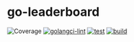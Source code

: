 # go-leaderboard
![Coverage](https://img.shields.io/badge/Coverage-81.2%25-brightgreen)
[![golangci-lint](https://github.com/JeongMinSik/go-leaderboard/actions/workflows/golangci-lint.yaml/badge.svg)](https://github.com/JeongMinSik/go-leaderboard/actions/workflows/golangci-lint.yaml)
[![test](https://github.com/JeongMinSik/go-leaderboard/actions/workflows/test.yaml/badge.svg)](https://github.com/JeongMinSik/go-leaderboard/actions/workflows/test.yaml)
[![build](https://github.com/JeongMinSik/go-leaderboard/actions/workflows/build.yaml/badge.svg)](https://github.com/JeongMinSik/go-leaderboard/actions/workflows/build.yaml)
